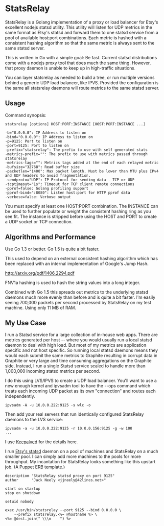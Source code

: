 StatsRelay
==========

StatsRelay is a Golang implementation of a proxy or load balancer for Etsy's
excellent nodejs statsd utility.  This utility will listen for UDP metrics
in the same format as Etsy's statsd and forward them to one statsd service
from a pool of available host:port combinations.  Each metric is hashed with
a consistent hashing algorithm so that the same metric is always sent to
the same statsd server.

This is written in Go with a simple goal: Be fast.  Current statsd
distributions come with a nodejs proxy tool that does much the same thing.
However, that proxy daemon is unable to keep up in high-traffic situations.

You can layer statsrelay as needed to build a tree, or run multiple versions
behind a generic UDP load balancer, like IPVS.  Provided the configuration is
the same all statsrelay daemons will route metrics to the same statsd server.

Usage
-----

Command synopsis:

    statsrelay [options] HOST:PORT:INSTANCE [HOST:PORT:INSTANCE ...]

    -b="0.0.0.0": IP Address to listen on
    -bind="0.0.0.0": IP Address to listen on
    -p=9125: Port to listen on
    -port=9125: Port to listen on
    -prefix="statsrelay": The prefix to use with self generated stats
    -metrics-prefix="": The prefix to use with metrics passed through statsrelay
    -metrics-tags="": Metrics tags added at the end of each relayed metric
    -bufsize="32768": Read buffer size
    -packetlen="1400": Max packet length. Must be lower than MTU plus IPv4 and UDP headers to avoid fragmentation.
    -sendproto="UDP": IP Protocol for sending data - TCP or UDP
    -tcptimeout="1s": Timeout for TCP client remote connections
    -pprof=false: Golang profiling support
    -pprof-bind=":8080": Listen host:port for HTTP pprof data
    -verbose=false: Verbose output

You must specify at least one HOST:PORT combination.  The INSTANCE can be
used to further populate or weight the consistent hashing ring as you see fit.
The instance is stripped before using the HOST and PORT to create a UDP
socket or TCP connection.

Algorithms and Performance
---------------------------

Use Go 1.3 or better.  Go 1.5 is quite a bit faster.

This used to depend on an external consistent hashing algorithm which has
been replaced with an internal implementation of Google's Jump Hash.

   http://arxiv.org/pdf/1406.2294.pdf

FNV1a hashing is used to hash the string values into a long integer.

Combined with Go 1.5 this spreads out metrics to the underlying statsd daemons
much more evenly than before and is quite a bit faster.  I'm easily seeing
700,000 packets per second processed by StatsRelay on my test machine.  Using
only 11 MB of RAM.

My Use Case
-----------

I run a Statsd service for a large collection of in-house web apps.  There are
metrics generated per host -- where you would usually run a local statsd daemon
to deal with high load.  But most of my metrics are application specific and
not host specific.  So running local statsd daemons means they would each
submit the same metrics to Graphite resulting in corrupt data in Graphite or
very large and time consuming aggregations on the Graphite side.  Instead, I
run a single Statsd service scaled to handle more than 1,000,000 incoming
statsd metrics per second.

I do this using LVS/IPVS to create a UDP load balancer.  You'll want to use
a new enough kernel and ipvsadm tool to have the --ops command which treats
each incoming UDP packet as its own "connection" and routes each independently.

    ipvsadm -A -u 10.0.0.222:9125 -s wlc -o

Then add your real servers that run identically configured StatsRelay daemons
to the LVS service:

    ipvsadm -a -u 10.0.0.222:9125 -r 10.0.0.156:9125 -g -w 100
    ...

I use [Keepalved][1] for the details here.

I run [Etsy's statsd][2] daemon on a pool of machines and StatsRelay on a much
smaller pool.  I can simply add more machines to the pools for more
throughput.  My incantation for StatsRelay looks something like this upstart
job.  (A Puppet ERB template.)

    description "StatsRelay statsd proxy on port 9125"
    author      "Jack Neely <jjneely@42lines.net>"

    start on startup
    stop on shutdown

    setuid nobody

    exec /usr/bin/statsrelay --port 9125 --bind 0.0.0.0 \
        --prefix statsrelay.<%= @hostname %> \
	<%= @dest.join(" \\\n    ") %>

[1]: http://keepalived.org/
[2]: https://github.com/etsy/statsd
